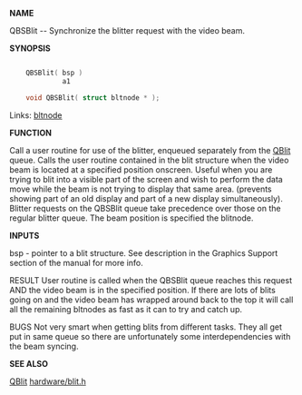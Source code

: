 
**NAME**


QBSBlit -- Synchronize the blitter request with the video beam.

**SYNOPSIS**

```c

    QBSBlit( bsp )
             a1

    void QBSBlit( struct bltnode * );

```
Links: [bltnode](_00CC) 

**FUNCTION**

Call a user routine for use of the blitter, enqueued separately from
the [QBlit](QBlit) queue.  Calls the user routine contained in the blit
structure when the video beam is located at a specified position
onscreen.   Useful when you are trying to blit into a visible part
of the screen and wish to perform the data move while the beam is
not trying to display that same area.  (prevents showing part of
an old display and part of a new display simultaneously).  Blitter
requests on the QBSBlit queue take precedence over those on the
regular blitter queue. The beam position is specified the blitnode.

**INPUTS**

bsp - pointer to a blit structure.  See description in the
Graphics Support section of the manual for more info.

RESULT
User routine is called when the QBSBlit queue reaches this
request AND the video beam is in the specified position.
If there are lots of blits going on and the video beam
has wrapped around back to the top it will call all the
remaining bltnodes as fast as it can to try and catch up.

BUGS
Not very smart when getting blits from different tasks.
They all get put in same queue so there are unfortunately
some interdependencies with the beam syncing.

**SEE ALSO**

[QBlit](QBlit) [hardware/blit.h](_00CC)
